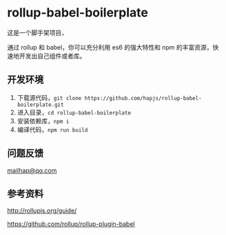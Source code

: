 # rollup-babel-boilerplate

这是一个脚手架项目，

通过 rollup 和 babel，你可以充分利用 es6 的强大特性和 npm 的丰富资源，快速地开发出自己组件或者库。

## 开发环境

1. 下载源代码，`git clone https://github.com/hapjs/rollup-babel-boilerplate.git`
2. 进入目录，`cd rollup-babel-boilerplate`
3. 安装依赖库，`npm i`
4. 编译代码，`npm run build`

## 问题反馈

mailhap@qq.com

## 参考资料

http://rollupjs.org/guide/

https://github.com/rollup/rollup-plugin-babel